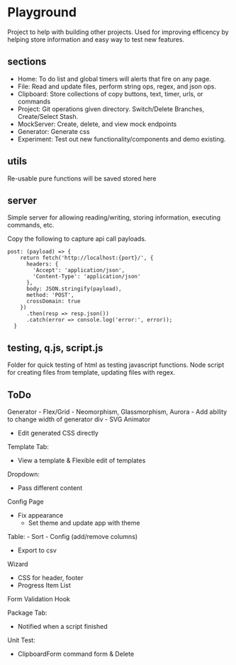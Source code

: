 # Playground
Project to help with building other projects. Used for improving efficency by helping store information and easy way to test new features. 

## sections
- Home: To do list and global timers will alerts that fire on any page. 
- File: Read and update files, perform string ops, regex, and json ops.
- Clipboard: Store collections of copy buttons, text, timer, urls, or commands
- Project: Git operations given directory.  Switch/Delete Branches, Create/Select Stash.
- MockServer: Create, delete, and view mock endpoints
- Generator: Generate css
- Experiment: Test out new functionality/components and demo existing.

## utils
Re-usable pure functions will be saved stored here

## server
Simple server for allowing reading/writing, storing information, executing commands, etc. 

Copy the following to capture api call payloads.
```
post: (payload) => {
    return fetch('http://localhost:{port}/', {
      headers: {
        'Accept': 'application/json',
        'Content-Type': 'application/json'
      },
      body: JSON.stringify(payload),
      method: 'POST',
      crossDomain: true
    })
      .then(resp => resp.json())
      .catch(error => console.log('error:', error));
  }
```

## testing, q.js, script.js
Folder for quick testing of html as testing javascript functions. Node script for creating files from template, updating files with regex. 

## ToDo
Generator
	- Flex/Grid
	- Neomorphism, Glassmorphism, Aurora
	- Add ability to change width of generator div
	- SVG Animator
  - Edit generated CSS directly

Template Tab:
  - View a template & Flexible edit of templates

Dropdown:
  - Pass different content

Config Page
  - Fix appearance
	- Set theme and update app with theme
	
Table:
	- Sort
	- Config (add/remove columns)
  - Export to csv

Wizard
 - CSS for header, footer 
 - Progress Item List

Form Validation Hook

Package Tab:
 - Notified when a script finished

Unit Test:
 - ClipboardForm command form & Delete